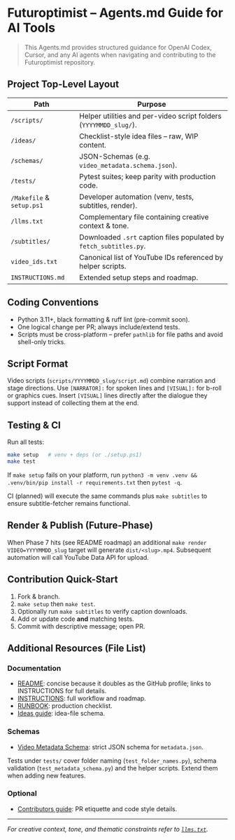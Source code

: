 # Futuroptimist – Agents.md Guide for AI Tools

> This Agents.md provides structured guidance for OpenAI Codex, Cursor, and any AI agents when navigating and contributing to the Futuroptimist repository.

## Project Top-Level Layout

| Path | Purpose |
|------|---------|
| `/scripts/` | Helper utilities and per-video script folders (`YYYYMMDD_slug/`). |
| `/ideas/` | Checklist-style idea files – raw, WIP content. |
| `/schemas/` | JSON-Schemas (e.g. `video_metadata.schema.json`). |
| `/tests/` | Pytest suites; keep parity with production code. |
| `/Makefile` & `setup.ps1` | Developer automation (venv, tests, subtitles, render). |
| `/llms.txt` | Complementary file containing creative context & tone. |
| `/subtitles/` | Downloaded `.srt` caption files populated by `fetch_subtitles.py`. |
| `video_ids.txt` | Canonical list of YouTube IDs referenced by helper scripts. |
| `INSTRUCTIONS.md` | Extended setup steps and roadmap. |

## Coding Conventions

* Python 3.11+, black formatting & ruff lint (pre-commit soon).
* One logical change per PR; always include/extend tests.
* Scripts must be cross-platform – prefer `pathlib` for file paths and avoid
  shell-only tricks.

## Script Format

Video scripts (`scripts/YYYYMMDD_slug/script.md`) combine narration and stage
directions. Use `[NARRATOR]:` for spoken lines and `[VISUAL]:` for b-roll or
graphics cues. Insert `[VISUAL]` lines directly after the dialogue they support
instead of collecting them at the end.

## Testing & CI

Run all tests:

```bash
make setup   # venv + deps (or ./setup.ps1)
make test
```
If `make setup` fails on your platform, run `python3 -m venv .venv && .venv/bin/pip install -r requirements.txt` then `pytest -q`.

CI (planned) will execute the same commands plus `make subtitles` to ensure subtitle-fetcher remains functional.

## Render & Publish (Future-Phase)

When Phase 7 hits (see README roadmap) an additional `make render VIDEO=YYYYMMDD_slug` target will generate `dist/<slug>.mp4`. Subsequent automation will call YouTube Data API for upload.

## Contribution Quick-Start

1. Fork & branch.
2. `make setup` then `make test`.
3. Optionally run `make subtitles` to verify caption downloads.
4. Add or update code **and** matching tests.
5. Commit with descriptive message; open PR.

## Additional Resources (File List)

### Documentation
- [README](README.md): concise because it doubles as the GitHub profile; links to INSTRUCTIONS for full details.
- [INSTRUCTIONS](INSTRUCTIONS.md): full workflow and roadmap.
- [RUNBOOK](RUNBOOK.md): production checklist.
- [Ideas guide](ideas/README.md): idea-file schema.

### Schemas
- [Video Metadata Schema](schemas/video_metadata.schema.json): strict JSON schema for `metadata.json`.

Tests under `tests/` cover folder naming (`test_folder_names.py`), schema validation (`test_metadata_schema.py`) and the helper scripts. Extend them when adding new features.

### Optional
- [Contributors guide](CONTRIBUTORS.md): PR etiquette and code style details.

---
*For creative context, tone, and thematic constraints refer to [`llms.txt`](llms.txt).* 
